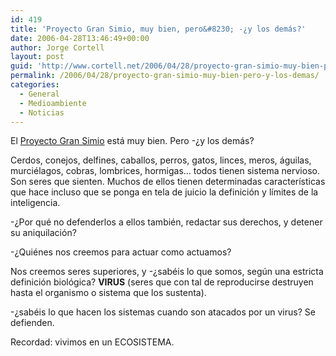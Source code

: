 ```yaml
---
id: 419
title: 'Proyecto Gran Simio, muy bien, pero&#8230; -¿y los demás?'
date: 2006-04-28T13:46:49+00:00
author: Jorge Cortell
layout: post
guid: 'http://www.cortell.net/2006/04/28/proyecto-gran-simio-muy-bien-pero-%c2%bfy-los-demas/'
permalink: /2006/04/28/proyecto-gran-simio-muy-bien-pero-y-los-demas/
categories:
  - General
  - Medioambiente
  - Noticias
---
```

El [Proyecto Gran Simio](http://www.proyectogransimio.org/completa.htm) está muy bien. Pero -¿y los demás?

Cerdos, conejos, delfines, caballos, perros, gatos, linces, meros, águilas, murciélagos, cobras, lombrices, hormigas&#8230; todos tienen sistema nervioso. Son seres que sienten. Muchos de ellos tienen determinadas caracterí­sticas que hace incluso que se ponga en tela de juicio la definición y lí­mites de la inteligencia.

-¿Por qué no defenderlos a ellos también, redactar sus derechos, y detener su aniquilación?

-¿Quiénes nos creemos para actuar como actuamos?

Nos creemos seres superiores, y -¿sabéis lo que somos, según una estricta definición biológica? **VIRUS** (seres que con tal de reproducirse destruyen hasta el organismo o sistema que los sustenta).

-¿sabéis lo que hacen los sistemas cuando son atacados por un virus? Se defienden.

Recordad: vivimos en un ECOSISTEMA.